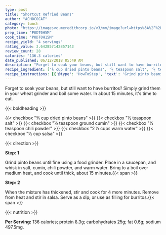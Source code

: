 ```yaml
---
type: post
title: "Shortcut Refried Beans"
author: "ACHOCOCAT"
category: lunch
photo: "https://imagesvc.meredithcorp.io/v3/mm/image?url=https%3A%2F%2Fimages.media-allrecipes.com%2Fuserphotos%2F1060452.jpg"
prep_time: "P0DT0H5M"
cook_time: "P0DT0H15M"
recipe_yield: "4 servings"
rating_value: 3.642857142857143
review_count: 28
calories: "136.3 calories"
date_published: 06/12/2018 05:49 AM
description: "Forget to soak your beans, but still want to have burritos? Simply grind them in your wheat grinder and boil some water. In about 15 minutes, it's time to eat."
recipe_ingredient: ['¾ cup dried pinto beans', '½ teaspoon salt', '½ teaspoon ground cumin', '½ teaspoon chili powder', '2\u2009½ cups warm water', '½ cup salsa']
recipe_instructions: [{'@type': 'HowToStep', 'text': 'Grind pinto beans until fine using a food grinder. Place in a saucepan, and whisk in salt, cumin, chili powder, and warm water. Bring to a boil over medium heat, and cook until thick, about 15 minutes.\n'}, {'@type': 'HowToStep', 'text': 'When the mixture has thickened, stir and cook for 4 more minutes. Remove from heat and stir in salsa. Serve as a dip, or use as filling for burritos.\n'}]
---
```


Forget to soak your beans, but still want to have burritos? Simply grind them in your wheat grinder and boil some water. In about 15 minutes, it's time to eat. 

{{< boldheading >}}

{{< checkbox "¾ cup dried pinto beans" >}}
{{< checkbox "½ teaspoon salt" >}}
{{< checkbox "½ teaspoon ground cumin" >}}
{{< checkbox "½ teaspoon chili powder" >}}
{{< checkbox "2 ½ cups warm water" >}}
{{< checkbox "½ cup salsa" >}}


{{< direction >}}

**Step: 1**

Grind pinto beans until fine using a food grinder. Place in a saucepan, and whisk in salt, cumin, chili powder, and warm water. Bring to a boil over medium heat, and cook until thick, about 15 minutes.{{< span >}}

**Step: 2**

When the mixture has thickened, stir and cook for 4 more minutes. Remove from heat and stir in salsa. Serve as a dip, or use as filling for burritos.{{< span >}}

{{< nutrition >}}

**Per Serving:** 136 calories; protein 8.3g; carbohydrates 25g; fat 0.6g; sodium 497.5mg.